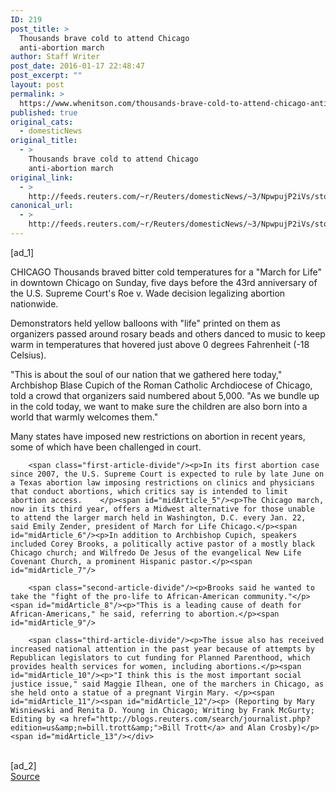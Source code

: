 ```yaml
---
ID: 219
post_title: >
  Thousands brave cold to attend Chicago
  anti-abortion march
author: Staff Writer
post_date: 2016-01-17 22:48:47
post_excerpt: ""
layout: post
permalink: >
  https://www.whenitson.com/thousands-brave-cold-to-attend-chicago-anti-abortion-march/
published: true
original_cats:
  - domesticNews
original_title:
  - >
    Thousands brave cold to attend Chicago
    anti-abortion march
original_link:
  - >
    http://feeds.reuters.com/~r/Reuters/domesticNews/~3/NpwpujP2iVs/story01.htm
canonical_url:
  - >
    http://feeds.reuters.com/~r/Reuters/domesticNews/~3/NpwpujP2iVs/story01.htm
---
```

 [ad_1]
<br><div id="articleText">
<span id="midArticle_start"/>

<span id="midArticle_0"/><span class="focusParagraph" readability="5"><p><span class="articleLocation">CHICAGO</span> Thousands braved bitter cold temperatures for a "March for Life" in downtown Chicago on Sunday, five days before the 43rd anniversary of the U.S. Supreme Court's Roe v. Wade decision legalizing abortion nationwide.</p></span><span id="midArticle_1"/><p>Demonstrators held yellow balloons with "life" printed on them as organizers passed around rosary beads and others danced to music to keep warm in temperatures that hovered just above 0 degrees Fahrenheit (-18 Celsius).</p><span id="midArticle_2"/><p>"This is about the soul of our nation that we gathered here today," Archbishop Blase Cupich of the Roman Catholic Archdiocese of Chicago, told a crowd that organizers said numbered about 5,000. "As we bundle up in the cold today, we want to make sure the children are also born into a world that warmly welcomes them."</p><span id="midArticle_3"/><p>Many states have imposed new restrictions on abortion in recent years, some of which have been challenged in court.</p><span id="midArticle_4"/>
        
        <span class="first-article-divide"/><p>In its first abortion case since 2007, the U.S. Supreme Court is expected to rule by late June on a Texas abortion law imposing restrictions on clinics and physicians that conduct abortions, which critics say is intended to limit abortion access.    </p><span id="midArticle_5"/><p>The Chicago march, now in its third year, offers a Midwest alternative for those unable to attend the larger march held in Washington, D.C. every Jan. 22, said Emily Zender, president of March for Life Chicago.</p><span id="midArticle_6"/><p>In addition to Archbishop Cupich, speakers included Corey Brooks, a politically active pastor of a mostly black Chicago church; and Wilfredo De Jesus of the evangelical New Life Covenant Church, a prominent Hispanic pastor.</p><span id="midArticle_7"/>
        
        <span class="second-article-divide"/><p>Brooks said he wanted to take the "fight of the pro-life to African-American community."</p><span id="midArticle_8"/><p>"This is a leading cause of death for African-Americans," he said, referring to abortion.</p><span id="midArticle_9"/>
        
        <span class="third-article-divide"/><p>The issue also has received increased national attention in the past year because of attempts by Republican legislators to cut funding for Planned Parenthood, which provides health services for women, including abortions.</p><span id="midArticle_10"/><p>"I think this is the most important social justice issue," said Maggie Ilhean, one of the marchers in Chicago, as she held onto a statue of a pregnant Virgin Mary. </p><span id="midArticle_11"/><span id="midArticle_12"/><p> (Reporting by Mary Wisniewski and Renita D. Young in Chicago; Writing by Frank McGurty; Editing by <a href="http://blogs.reuters.com/search/journalist.php?edition=us&amp;n=bill.trott&amp;">Bill Trott</a> and Alan Crosby)</p><span id="midArticle_13"/></div>
<br>[ad_2]
<br><a href="http://feeds.reuters.com/~r/Reuters/domesticNews/~3/NpwpujP2iVs/story01.htm">Source </a>